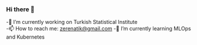 ### Hi there 👋

<!--
**erenatikk/erenatikk** is a ✨ _special_ ✨ repository because its `README.md` (this file) appears on your GitHub profile.

Here are some ideas to get you started:

- 🔭 I’m currently working on Turkish Statistical Institute
- 📫 How to reach me: zerenatik@gmail.com
-->
-🔭 I’m currently working on Turkish Statistical Institute <br>
-📫 How to reach me: zerenatik@gmail.com
-🌱 I’m currently learning MLOps and Kubernetes
